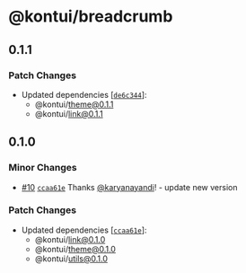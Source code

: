 # @kontui/breadcrumb

## 0.1.1

### Patch Changes

- Updated dependencies
  [[`de6c344`](https://github.com/dafundacom/kontui/commit/de6c3449384db9cae134acec0dce16c314702ca4)]:
  - @kontui/theme@0.1.1
  - @kontui/link@0.1.1

## 0.1.0

### Minor Changes

- [#10](https://github.com/dafundacom/kontui/pull/10)
  [`ccaa61e`](https://github.com/dafundacom/kontui/commit/ccaa61e0ddb3dcf679d0a21d1c40e3464402a8fe)
  Thanks [@karyanayandi](https://github.com/karyanayandi)! - update new version

### Patch Changes

- Updated dependencies
  [[`ccaa61e`](https://github.com/dafundacom/kontui/commit/ccaa61e0ddb3dcf679d0a21d1c40e3464402a8fe)]:
  - @kontui/link@0.1.0
  - @kontui/theme@0.1.0
  - @kontui/utils@0.1.0
